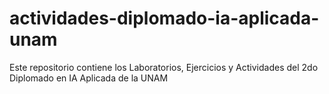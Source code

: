 # actividades-diplomado-ia-aplicada-unam
Este repositorio contiene los Laboratorios, Ejercicios y Actividades del 2do Diplomado en IA Aplicada de la UNAM
